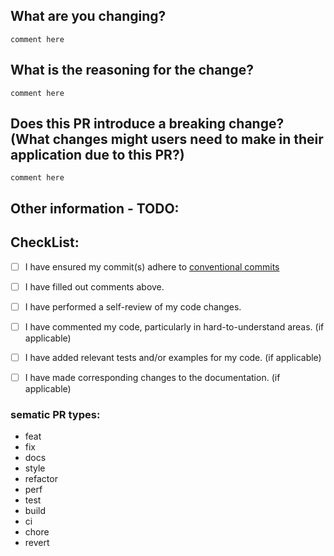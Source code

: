 ## What are you changing?

`comment here`


## What is the reasoning for the change?

`comment here`


## Does this PR introduce a breaking change? (What changes might users need to make in their application due to this PR?)

`comment here`


## Other information - TODO:


## CheckList:
- [ ] I have ensured my commit(s) adhere to [conventional commits](https://www.conventionalcommits.org/en/v1.0.0/#summary)
- [ ] I have filled out comments above.
- [ ] I have performed a self-review of my code changes.
- [ ] I have commented my code, particularly in hard-to-understand areas. (if applicable)
- [ ] I have added relevant tests and/or examples for my code. (if applicable)
- [ ] I have made corresponding changes to the documentation. (if applicable)


### sematic PR types:
- feat
- fix
- docs
- style
- refactor
- perf
- test
- build
- ci
- chore
- revert